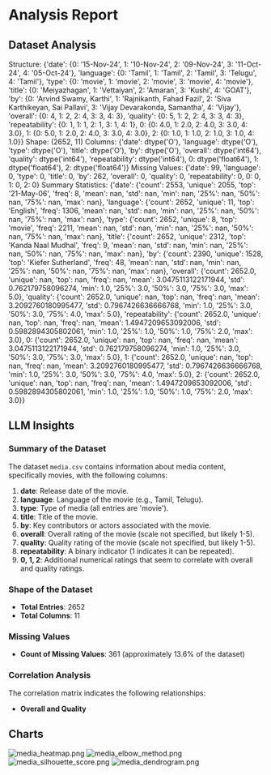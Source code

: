 # Analysis Report

## Dataset Analysis
Structure: {'date': {0: '15-Nov-24', 1: '10-Nov-24', 2: '09-Nov-24', 3: '11-Oct-24', 4: '05-Oct-24'}, 'language': {0: 'Tamil', 1: 'Tamil', 2: 'Tamil', 3: 'Telugu', 4: 'Tamil'}, 'type': {0: 'movie', 1: 'movie', 2: 'movie', 3: 'movie', 4: 'movie'}, 'title': {0: 'Meiyazhagan', 1: 'Vettaiyan', 2: 'Amaran', 3: 'Kushi', 4: 'GOAT'}, 'by': {0: 'Arvind Swamy, Karthi', 1: 'Rajnikanth, Fahad Fazil', 2: 'Siva Karthikeyan, Sai Pallavi', 3: 'Vijay Devarakonda, Samantha', 4: 'Vijay'}, 'overall': {0: 4, 1: 2, 2: 4, 3: 3, 4: 3}, 'quality': {0: 5, 1: 2, 2: 4, 3: 3, 4: 3}, 'repeatability': {0: 1, 1: 1, 2: 1, 3: 1, 4: 1}, 0: {0: 4.0, 1: 2.0, 2: 4.0, 3: 3.0, 4: 3.0}, 1: {0: 5.0, 1: 2.0, 2: 4.0, 3: 3.0, 4: 3.0}, 2: {0: 1.0, 1: 1.0, 2: 1.0, 3: 1.0, 4: 1.0}}
Shape: (2652, 11)
Columns:
{'date': dtype('O'), 'language': dtype('O'), 'type': dtype('O'), 'title': dtype('O'), 'by': dtype('O'), 'overall': dtype('int64'), 'quality': dtype('int64'), 'repeatability': dtype('int64'), 0: dtype('float64'), 1: dtype('float64'), 2: dtype('float64')}
Missing Values:
{'date': 99, 'language': 0, 'type': 0, 'title': 0, 'by': 262, 'overall': 0, 'quality': 0, 'repeatability': 0, 0: 0, 1: 0, 2: 0}
Summary Statistics:
{'date': {'count': 2553, 'unique': 2055, 'top': '21-May-06', 'freq': 8, 'mean': nan, 'std': nan, 'min': nan, '25%': nan, '50%': nan, '75%': nan, 'max': nan}, 'language': {'count': 2652, 'unique': 11, 'top': 'English', 'freq': 1306, 'mean': nan, 'std': nan, 'min': nan, '25%': nan, '50%': nan, '75%': nan, 'max': nan}, 'type': {'count': 2652, 'unique': 8, 'top': 'movie', 'freq': 2211, 'mean': nan, 'std': nan, 'min': nan, '25%': nan, '50%': nan, '75%': nan, 'max': nan}, 'title': {'count': 2652, 'unique': 2312, 'top': 'Kanda Naal Mudhal', 'freq': 9, 'mean': nan, 'std': nan, 'min': nan, '25%': nan, '50%': nan, '75%': nan, 'max': nan}, 'by': {'count': 2390, 'unique': 1528, 'top': 'Kiefer Sutherland', 'freq': 48, 'mean': nan, 'std': nan, 'min': nan, '25%': nan, '50%': nan, '75%': nan, 'max': nan}, 'overall': {'count': 2652.0, 'unique': nan, 'top': nan, 'freq': nan, 'mean': 3.0475113122171944, 'std': 0.762179758096274, 'min': 1.0, '25%': 3.0, '50%': 3.0, '75%': 3.0, 'max': 5.0}, 'quality': {'count': 2652.0, 'unique': nan, 'top': nan, 'freq': nan, 'mean': 3.2092760180995477, 'std': 0.7967426636666768, 'min': 1.0, '25%': 3.0, '50%': 3.0, '75%': 4.0, 'max': 5.0}, 'repeatability': {'count': 2652.0, 'unique': nan, 'top': nan, 'freq': nan, 'mean': 1.4947209653092006, 'std': 0.5982894305802061, 'min': 1.0, '25%': 1.0, '50%': 1.0, '75%': 2.0, 'max': 3.0}, 0: {'count': 2652.0, 'unique': nan, 'top': nan, 'freq': nan, 'mean': 3.0475113122171944, 'std': 0.762179758096274, 'min': 1.0, '25%': 3.0, '50%': 3.0, '75%': 3.0, 'max': 5.0}, 1: {'count': 2652.0, 'unique': nan, 'top': nan, 'freq': nan, 'mean': 3.2092760180995477, 'std': 0.7967426636666768, 'min': 1.0, '25%': 3.0, '50%': 3.0, '75%': 4.0, 'max': 5.0}, 2: {'count': 2652.0, 'unique': nan, 'top': nan, 'freq': nan, 'mean': 1.4947209653092006, 'std': 0.5982894305802061, 'min': 1.0, '25%': 1.0, '50%': 1.0, '75%': 2.0, 'max': 3.0}}

## LLM Insights
### Summary of the Dataset

The dataset `media.csv` contains information about media content, specifically movies, with the following columns:

1. **date**: Release date of the movie.
2. **language**: Language of the movie (e.g., Tamil, Telugu).
3. **type**: Type of media (all entries are 'movie').
4. **title**: Title of the movie.
5. **by**: Key contributors or actors associated with the movie.
6. **overall**: Overall rating of the movie (scale not specified, but likely 1-5).
7. **quality**: Quality rating of the movie (scale not specified, but likely 1-5).
8. **repeatability**: A binary indicator (1 indicates it can be repeated).
9. **0, 1, 2**: Additional numerical ratings that seem to correlate with overall and quality ratings.

### Shape of the Dataset
- **Total Entries**: 2652
- **Total Columns**: 11

### Missing Values
- **Count of Missing Values**: 361 (approximately 13.6% of the dataset)

### Correlation Analysis
The correlation matrix indicates the following relationships:
- **Overall and Quality**

## Charts
![media_heatmap.png](media_heatmap.png)
![media_elbow_method.png](media_elbow_method.png)
![media_silhouette_score.png](media_silhouette_score.png)
![media_dendrogram.png](media_dendrogram.png)
